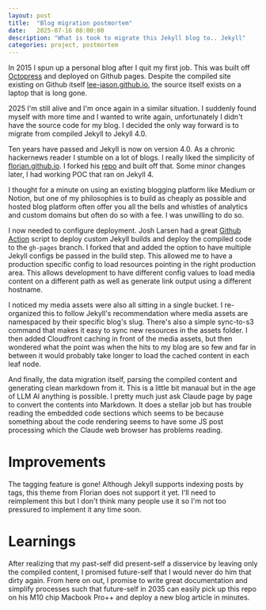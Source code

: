 ```yaml
---
layout: post
title:  "Blog migration postmortem"
date:   2025-07-16 08:00:00
description: "What is took to migrate this Jekyll blog to.. Jekyll"
categories: project, postmortem
---
```


In 2015 I spun up a personal blog after I quit my first job. This was built off [Octopress](https://octopress.org/) and deployed on Github pages. Despite the compiled site existing on Github itself [lee-jason.github.io](https://github.com/lee-jason/lee-jason.github.io), the source itself exists on a laptop that is long gone. 

2025 I'm still alive and I'm once again in a similar situation. I suddenly found myself with more time and I wanted to write again, unfortunately I didn't have the source code for my blog. I decided the only way forward is to migrate from compiled Jekyll to Jekyll 4.0.

Ten years have passed and Jekyll is now on version 4.0. As a chronic hackernews reader I stumble on a lot of blogs. I really liked the simplicity of [florian.github.io](https://florian.github.io/). I forked his [repo](https://github.com/florian/florian.github.io) and built off that. Some minor changes later, I had working POC that ran on Jekyll 4. 

I thought for a minute on using an existing blogging platform like Medium or Notion, but one of my philosophies is to build as cheaply as possible and hosted blog platform often offer you all the bells and whistles of analytics and custom domains but often do so with a fee. I was unwilling to do so.

I now needed to configure deployment. Josh Larsen had a great [Github Action](https://github.com/joshlarsen/jekyll4-deploy-gh-pages) script to deploy custom Jekyll builds and deploy the compiled code to the `gh-pages` branch. I forked that and added the option to have multiple Jekyll configs be passed in the build step. This allowed me to have a production specific config to load resources pointing in the right production area. This allows development to have different config values to load media content on a different path as well as generate link output using a different hostname.

I noticed my media assets were also all sitting in a single bucket. I re-organized this to follow Jekyll's recommendation where media assets are namespaced by their specific blog's slug. There's also a simple sync-to-s3 command that makes it easy to sync new resources in the assets folder. I then added Cloudfront caching in front of the media assets, but then wondered what the point was when the hits to my blog are so few and far in between it would probably take longer to load the cached content in each leaf node.

And finally, the data migration itself, parsing the compiled content and generating clean markdown from it. This is a little bit manaual but in the age of LLM AI anything is possible. I pretty much just ask Claude page by page to convert the contents into Markdown. It does a stellar job but has trouble reading the embedded code sections which seems to be because something about the code rendering seems to have some JS post processing which the Claude web browser has problems reading.

# Improvements

The tagging feature is gone! Although Jekyll supports indexing posts by tags, this theme from Florian does not support it yet. I'll need to reimplement this but I don't think many people use it so I'm not too pressured to implement it any time soon.

# Learnings

After realizing that my past-self did present-self a disservice by leaving only the compiled content, I promised future-self that I would never do him that dirty again. From here on out, I promise to write great documentation and simplify processes such that future-self in 2035 can easily pick up this repo on his M10 chip Macbook Pro++ and deploy a new blog article in minutes.
